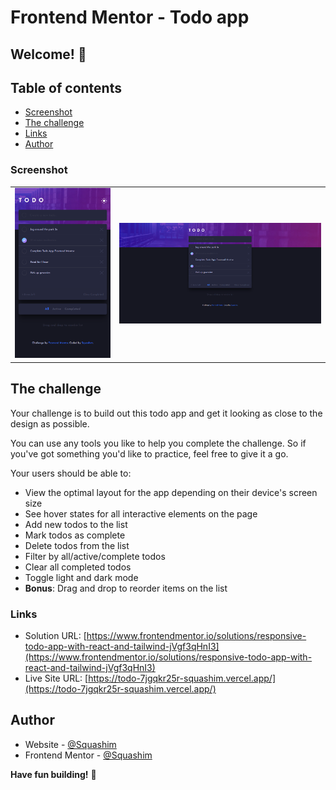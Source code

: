 # Frontend Mentor - Todo app

## Welcome! 👋

## Table of contents

- [Screenshot](#screenshot) 
- [The challenge](#the-challenge)
- [Links](#links)
- [Author](#author)
### Screenshot

<table>
        <tr>
            <td>
                <img src="src/assets/mobile.png"
                    alt="Mobile solution" title="Mobile solution" width="100%"/>
            </td>
            <td>
                <img src="src/assets/desktop.png"
                    alt="Desktop solution" width="100%" title="Desktop solution"/>
            </td>
        </tr>
</table>

## The challenge

Your challenge is to build out this todo app and get it looking as close to the design as possible.

You can use any tools you like to help you complete the challenge. So if you've got something you'd like to practice, feel free to give it a go.

Your users should be able to:

- View the optimal layout for the app depending on their device's screen size
- See hover states for all interactive elements on the page
- Add new todos to the list
- Mark todos as complete
- Delete todos from the list
- Filter by all/active/complete todos
- Clear all completed todos
- Toggle light and dark mode
- **Bonus**: Drag and drop to reorder items on the list


### Links

- Solution URL: [https://www.frontendmentor.io/solutions/responsive-todo-app-with-react-and-tailwind-jVgf3qHnI3](https://www.frontendmentor.io/solutions/responsive-todo-app-with-react-and-tailwind-jVgf3qHnI3)
- Live Site URL: [https://todo-7jgqkr25r-squashim.vercel.app/](https://todo-7jgqkr25r-squashim.vercel.app/)

## Author

- Website - [@Squashim](https://github.com/Squashim)
- Frontend Mentor - [@Squashim](https://www.frontendmentor.io/profile/Squashim)

**Have fun building!** 🚀
